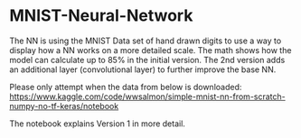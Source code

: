 # MNIST-Neural-Network

The NN is using the MNIST Data set of hand drawn digits to use a way to display how a NN works on a more detailed scale.
The math shows how the model can calculate up to 85% in the initial version.
The 2nd version adds an additional layer (convolutional layer) to further improve the base NN.

Please only attempt when the data from below is downloaded: 
https://www.kaggle.com/code/wwsalmon/simple-mnist-nn-from-scratch-numpy-no-tf-keras/notebook

The notebook explains Version 1 in more detail.

